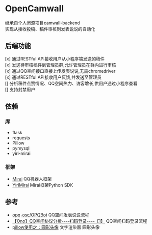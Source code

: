 # OpenCamwall

继承自个人闭源项目camwall-backend  
实现从接收投稿、稿件审核到发表说说的自动化

## 后端功能

[x] 通过RESTful API接收用户从小程序端发送的稿件  
[x] 发送待审核稿件到管理员群,允许管理员在群内进行审核  
[x] 通过QQ空间接口直接上传发表说说,无需chromedriver  
[x] 通过RESTful API接收用户反馈,并发送至管理员  
[] 分析稿件点赞情况、QQ空间热力、访客增长,供用户通过小程序查看  
[] 支持封禁用户  

## 依赖

### 库

* flask
* requests
* Pillow
* pymysql
* yiri-mirai

### 框架

* [Mirai](https://github.com/mamoe/mirai) QQ机器人框架
* [YiriMirai](https://github.com/YiriMiraiProject/YiriMirai) Mirai框架Python SDK

## 参考

* [opq-osc/OPQBot](https://github.com/opq-osc/OPQBot) QQ空间发表说说流程
* [【Ono】QQ空间协议分析----扫码登录----【1】](https://www.52pojie.cn/thread-1022123-1-1.html) QQ空间扫码登录流程
* [pillow使用之：圆形头像](https://www.jianshu.com/p/cdea3ba63cd7) 文字渲染器 圆形头像